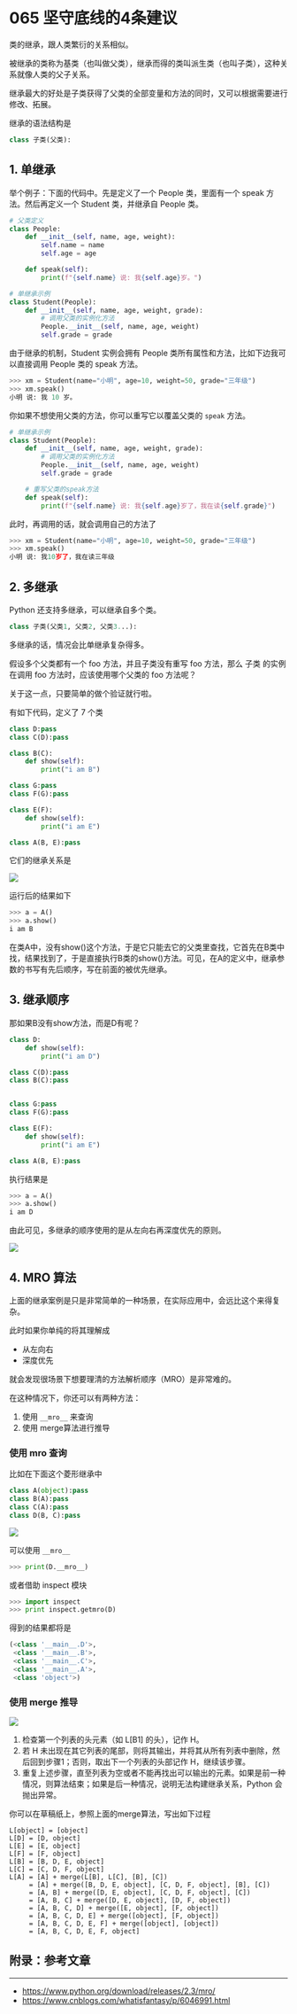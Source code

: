 # 065 坚守底线的4条建议

类的继承，跟人类繁衍的关系相似。

被继承的类称为基类（也叫做父类），继承而得的类叫派生类（也叫子类），这种关系就像人类的父子关系。

继承最大的好处是子类获得了父类的全部变量和方法的同时，又可以根据需要进行修改、拓展。

继承的语法结构是

```python
class 子类(父类):
```

## 1. 单继承

举个例子：下面的代码中。先是定义了一个 People 类，里面有一个 speak 方法。然后再定义一个 Student 类，并继承自 People 类。

```python
# 父类定义
class People:
    def __init__(self, name, age, weight):
        self.name = name
        self.age = age

    def speak(self):
        print(f"{self.name} 说: 我{self.age}岁。")

# 单继承示例
class Student(People):
    def __init__(self, name, age, weight, grade):
        # 调用父类的实例化方法
        People.__init__(self, name, age, weight)
        self.grade = grade
```

由于继承的机制，Student 实例会拥有 People 类所有属性和方法，比如下边我可以直接调用 People 类的 speak 方法。

```python
>>> xm = Student(name="小明", age=10, weight=50, grade="三年级")
>>> xm.speak()
小明 说: 我 10 岁。
```

你如果不想使用父类的方法，你可以重写它以覆盖父类的 `speak` 方法。

```python
# 单继承示例
class Student(People):
    def __init__(self, name, age, weight, grade):
        # 调用父类的实例化方法
        People.__init__(self, name, age, weight)
        self.grade = grade

    # 重写父类的speak方法
    def speak(self):
        print(f"{self.name} 说: 我{self.age}岁了，我在读{self.grade}")
```

此时，再调用的话，就会调用自己的方法了

```python
>>> xm = Student(name="小明", age=10, weight=50, grade="三年级")
>>> xm.speak()
小明 说: 我10岁了，我在读三年级
```

## 2. 多继承

Python 还支持多继承，可以继承自多个类。

```python
class 子类(父类1, 父类2, 父类3...):
```

多继承的话，情况会比单继承复杂得多。

假设多个父类都有一个 foo 方法，并且子类没有重写 foo 方法，那么 子类 的实例在调用 foo 方法时，应该使用哪个父类的 foo 方法呢？

关于这一点，只要简单的做个验证就行啦。

有如下代码，定义了 7 个类

```python
class D:pass
class C(D):pass

class B(C):
    def show(self):
        print("i am B")

class G:pass
class F(G):pass

class E(F):
    def show(self):
        print("i am E")

class A(B, E):pass
```

它们的继承关系是

![](http://image.iswbm.com/image-20201213150058921.png)

运行后的结果如下

```python
>>> a = A()
>>> a.show()
i am B
```

在类A中，没有show()这个方法，于是它只能去它的父类里查找，它首先在B类中找，结果找到了，于是直接执行B类的show()方法。可见，在A的定义中，继承参数的书写有先后顺序，写在前面的被优先继承。

## 3. 继承顺序

那如果B没有show方法，而是D有呢？

```python
class D:
    def show(self):
        print("i am D")

class C(D):pass
class B(C):pass


class G:pass
class F(G):pass

class E(F):
    def show(self):
        print("i am E")

class A(B, E):pass
```

执行结果是

```python
>>> a = A()
>>> a.show()
i am D
```

由此可见，多继承的顺序使用的是从左向右再深度优先的原则。

![](http://image.iswbm.com/image-20201213151434342.png)

## 4. MRO 算法

上面的继承案例是只是非常简单的一种场景，在实际应用中，会远比这个来得复杂。

此时如果你单纯的将其理解成

- 从左向右
- 深度优先

就会发现很场景下想要理清的方法解析顺序（MRO）是非常难的。

在这种情况下，你还可以有两种方法：

1. 使用 `__mro__` 来查询
2. 使用 merge算法进行推导

### 使用 mro 查询

比如在下面这个菱形继承中

```python
class A(object):pass
class B(A):pass
class C(A):pass
class D(B, C):pass
```

![](http://image.iswbm.com/20201004123106.png)

可以使用 `__mro__`

```python
>>> print(D.__mro__)
```

或者借助 inspect 模块

```python
>>> import inspect
>>> print inspect.getmro(D)
```

得到的结果都将是

```python
(<class '__main__.D'>, 
 <class '__main__.B'>, 
 <class '__main__.C'>, 
 <class '__main__.A'>, 
 <class 'object'>)
```

### 使用 merge 推导

![](http://image.iswbm.com/20201004123115.png)

1. 检查第一个列表的头元素（如 L[B1] 的头），记作 H。
2. 若 H 未出现在其它列表的尾部，则将其输出，并将其从所有列表中删除，然后回到步骤1；否则，取出下一个列表的头部记作 H，继续该步骤。
3. 重复上述步骤，直至列表为空或者不能再找出可以输出的元素。如果是前一种情况，则算法结束；如果是后一种情况，说明无法构建继承关系，Python 会抛出异常。

你可以在草稿纸上，参照上面的merge算法，写出如下过程

```
L[object] = [object]
L[D] = [D, object]
L[E] = [E, object]
L[F] = [F, object]
L[B] = [B, D, E, object]
L[C] = [C, D, F, object]
L[A] = [A] + merge(L[B], L[C], [B], [C])
     = [A] + merge([B, D, E, object], [C, D, F, object], [B], [C])
     = [A, B] + merge([D, E, object], [C, D, F, object], [C])
     = [A, B, C] + merge([D, E, object], [D, F, object])
     = [A, B, C, D] + merge([E, object], [F, object])
     = [A, B, C, D, E] + merge([object], [F, object])
     = [A, B, C, D, E, F] + merge([object], [object])
     = [A, B, C, D, E, F, object]
```

## 附录：参考文章

---

- https://www.python.org/download/releases/2.3/mro/
- https://www.cnblogs.com/whatisfantasy/p/6046991.html
